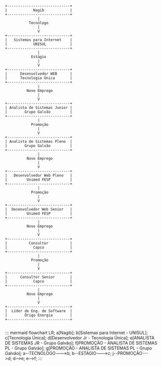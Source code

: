 ```
+-----------------------------+
|            Nagib            |
+-----------------------------+
               |
           Tecnólogo
               |
               V
+-----------------------------+
|   Sistemas para Internet    |
|            UNISUL           |
+-----------------------------+
               |
            Estágio
               |
               V
+-----------------------------+
|      Desenvolvedor WEB      |
|      Tecnologia Única       |
+-----------------------------+
               |
          Novo Emprego
               |
               V
+-----------------------------+
| Analista de Sistemas Junior |
|        Grupo Galvão         |
+-----------------------------+
               |
            Promoção
               |
               V
+-----------------------------+
| Analista de Sistemas Pleno  |
|        Grupo Galvão         |
+-----------------------------+
               |
          Novo Emprego
               |
               V
+-----------------------------+
|   Desenvolvedor Web Pleno   |
|         Unimed FESP         |
+-----------------------------+
               |
            Promoção
               |
               V
+-----------------------------+
|  Desenvolvedor Web Senior   |
|         Unimed FESP         |
+-----------------------------+
               |
          Novo Emprego
               |
               V
+-----------------------------+
|          Consultor          |
|            Capco            |
+-----------------------------+
               |
            Promoção
               |
               V
+-----------------------------+
|      Consultor Senior       |
|            Capco            |
+-----------------------------+
               |
          Novo Emprego
               |
               V
+-----------------------------+
|  Líder de Eng. de Software  |
|        Órigo Energia        |
+-----------------------------+
          
```

::: mermaid
flowchart LR;
a[Nagib];
b[Sistemas para Internet - UNISUL];
c[Tecnologia Única];
d[Desenvolvedor Jr - Tecnologia Única];
e[ANALISTA DE SISTEMAS JR - Grupo Galvão];
f[PROMOÇÃO - ANALISTA DE SISTEMAS PL - Grupo Galvão];
g[PROMOÇÃO - ANALISTA DE SISTEMAS PL - Grupo Galvão];
a--TECNÓLOGO--->b;
b--ESTÁGIO--->c;
j--PROMOÇÃO--->d;
d-->e;
e-->f;
:::
